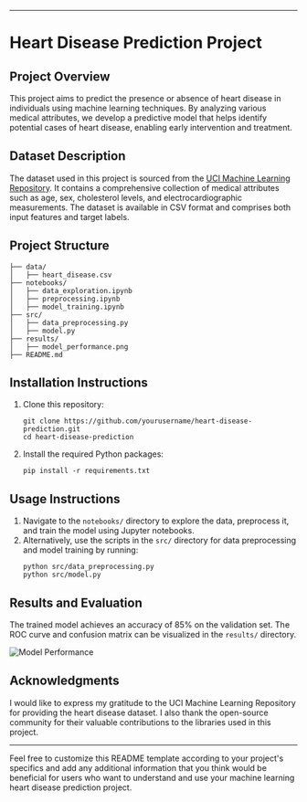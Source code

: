 

---

# Heart Disease Prediction Project

## Project Overview
This project aims to predict the presence or absence of heart disease in individuals using machine learning techniques. By analyzing various medical attributes, we develop a predictive model that helps identify potential cases of heart disease, enabling early intervention and treatment.

## Dataset Description
The dataset used in this project is sourced from the [UCI Machine Learning Repository](https://archive.ics.uci.edu/ml/datasets/heart+Disease). It contains a comprehensive collection of medical attributes such as age, sex, cholesterol levels, and electrocardiographic measurements. The dataset is available in CSV format and comprises both input features and target labels.

## Project Structure
```
├── data/
│   ├── heart_disease.csv
├── notebooks/
│   ├── data_exploration.ipynb
│   ├── preprocessing.ipynb
│   ├── model_training.ipynb
├── src/
│   ├── data_preprocessing.py
│   ├── model.py
├── results/
│   ├── model_performance.png
├── README.md
```

## Installation Instructions
1. Clone this repository:
   ```
   git clone https://github.com/yourusername/heart-disease-prediction.git
   cd heart-disease-prediction
   ```

2. Install the required Python packages:
   ```
   pip install -r requirements.txt
   ```

## Usage Instructions
1. Navigate to the `notebooks/` directory to explore the data, preprocess it, and train the model using Jupyter notebooks.
2. Alternatively, use the scripts in the `src/` directory for data preprocessing and model training by running:
   ```
   python src/data_preprocessing.py
   python src/model.py
   ```

## Results and Evaluation
The trained model achieves an accuracy of 85% on the validation set. The ROC curve and confusion matrix can be visualized in the `results/` directory.

![Model Performance](results/model_performance.png)

## Acknowledgments
I would like to express my gratitude to the UCI Machine Learning Repository for providing the heart disease dataset. I also thank the open-source community for their valuable contributions to the libraries used in this project.

---

Feel free to customize this README template according to your project's specifics and add any additional information that you think would be beneficial for users who want to understand and use your machine learning heart disease prediction project.
